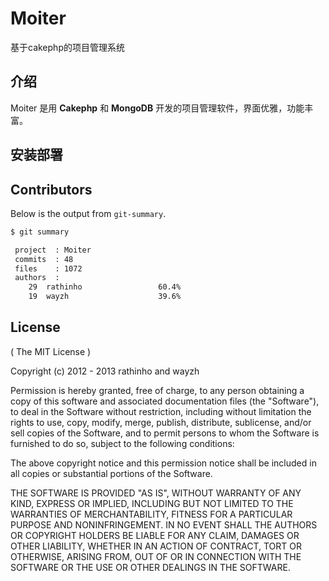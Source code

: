 # Moiter 

基于cakephp的项目管理系统

## 介绍

Moiter 是用 **Cakephp** 和 **MongoDB** 开发的项目管理软件，界面优雅，功能丰富。

## 安装部署
    
## Contributors

Below is the output from `git-summary`.

```bash
$ git summary 

 project  : Moiter
 commits  : 48
 files    : 1072
 authors  : 
    29  rathinho                 60.4%
    19  wayzh                    39.6%
```

## License

( The MIT License )

Copyright (c) 2012 - 2013 rathinho and wayzh

Permission is hereby granted, free of charge, to any person obtaining
a copy of this software and associated documentation files (the
"Software"), to deal in the Software without restriction, including
without limitation the rights to use, copy, modify, merge, publish,
distribute, sublicense, and/or sell copies of the Software, and to
permit persons to whom the Software is furnished to do so, subject to
the following conditions:

The above copyright notice and this permission notice shall be
included in all copies or substantial portions of the Software.

THE SOFTWARE IS PROVIDED "AS IS", WITHOUT WARRANTY OF ANY KIND,
EXPRESS OR IMPLIED, INCLUDING BUT NOT LIMITED TO THE WARRANTIES OF
MERCHANTABILITY, FITNESS FOR A PARTICULAR PURPOSE AND
NONINFRINGEMENT. IN NO EVENT SHALL THE AUTHORS OR COPYRIGHT HOLDERS BE
LIABLE FOR ANY CLAIM, DAMAGES OR OTHER LIABILITY, WHETHER IN AN ACTION
OF CONTRACT, TORT OR OTHERWISE, ARISING FROM, OUT OF OR IN CONNECTION
WITH THE SOFTWARE OR THE USE OR OTHER DEALINGS IN THE SOFTWARE.

